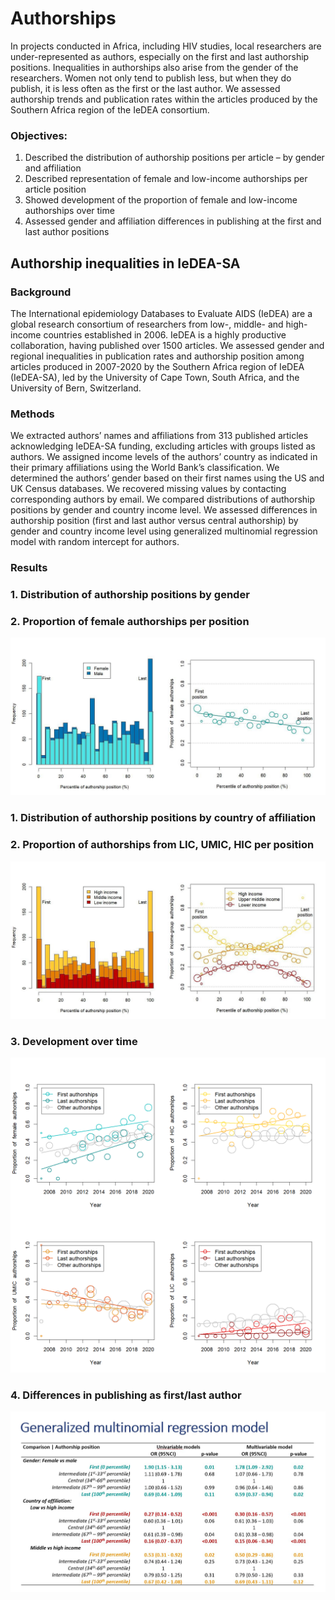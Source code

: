 # Authorships

In projects conducted in Africa, including HIV studies, local researchers are under-represented as authors, especially on the first and last authorship positions. Inequalities in authorships also arise from the gender of the researchers. Women not only tend to publish less, but when they do publish, it is less often as the first or the last author. We assessed authorship trends and publication rates within the articles produced by the Southern Africa region of the IeDEA consortium. 

### Objectives:
1.  Described the distribution of authorship positions per article – by gender and affiliation
2.  Described representation of female and low-income authorships per article position
3.  Showed development of the proportion of female and low-income authorships over time 
4.  Assessed gender and affiliation differences in publishing at the first and last author positions


## Authorship inequalities in IeDEA-SA

### Background
The International epidemiology Databases to Evaluate AIDS (IeDEA) are a global research consortium of researchers from low-, middle- and high-income countries established in 2006. IeDEA is a highly productive collaboration, having published over 1500 articles. We assessed gender and regional inequalities in publication rates and authorship position among articles produced in 2007-2020 by the Southern Africa region of IeDEA (IeDEA-SA), led by the University of Cape Town, South Africa, and the University of Bern, Switzerland.
### Methods 
We extracted authors’ names and affiliations from 313 published articles acknowledging IeDEA-SA funding, excluding articles with groups listed as authors. We assigned income levels of the authors’ country as indicated in their primary affiliations using the World Bank’s classification. We determined the authors’ gender based on their first names using the US and UK Census databases. We recovered missing values by contacting corresponding authors by email. We compared distributions of authorship positions by gender and country income level. We assessed differences in authorship position (first and last author versus central authorship) by gender and country income level using generalized multinomial regression model with random intercept for authors. 




### Results
### 1. Distribution of authorship positions by gender
### 2. Proportion of female authorships per position
![Figure1](https://github.com/sk-veronika/Authorships/blob/main/figures/Figure1_gender.jpg)

### 1. Distribution of authorship positions by country of affiliation
### 2. Proportion of authorships from LIC, UMIC, HIC per position
![Figure2](https://github.com/sk-veronika/Authorships/blob/main/figures/Figure2_aff.jpg)

### 3. Development over time
![Figure3](https://github.com/sk-veronika/Authorships/blob/main/figures/Figure3_time_trends.png)

### 4. Differences in publishing as first/last author 
![Figure4](https://github.com/sk-veronika/Authorships/blob/main/figures/GMRM_results.JPG)




